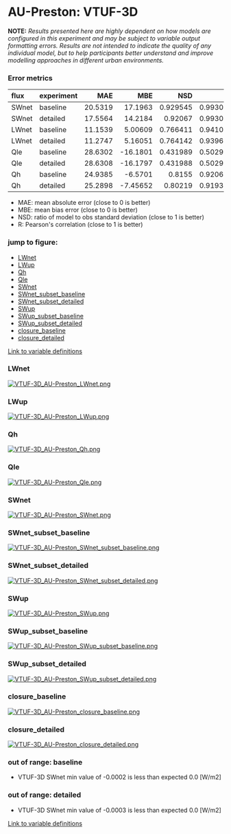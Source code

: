 # AU-Preston: VTUF-3D

**NOTE:** *Results presented here are highly dependent on how models are configured in this experiment and may be subject to variable output formatting errors. Results are not intended to indicate the quality of any individual model, but to help participants better understand and improve modelling approaches in different urban environments.*

### Error metrics

| flux   | experiment   |     MAE |       MBE |      NSD |        R |      NMAE |
|:-------|:-------------|--------:|----------:|---------:|---------:|----------:|
| SWnet  | baseline     | 20.5319 |  17.1963  | 0.929545 | 0.993021 | 0.0707204 |
| SWnet  | detailed     | 17.5564 |  14.2184  | 0.92067  | 0.993016 | 0.0604716 |
| LWnet  | baseline     | 11.1539 |   5.00609 | 0.766411 | 0.941009 | 0.157736  |
| LWnet  | detailed     | 11.2747 |   5.16051 | 0.764142 | 0.939679 | 0.159444  |
| Qle    | baseline     | 28.6302 | -16.1801  | 0.431989 | 0.502977 | 0.867126  |
| Qle    | detailed     | 28.6308 | -16.1797  | 0.431988 | 0.502977 | 0.867144  |
| Qh     | baseline     | 24.9385 |  -6.5701  | 0.8155   | 0.920659 | 0.668121  |
| Qh     | detailed     | 25.2898 |  -7.45652 | 0.80219  | 0.919343 | 0.677534  |

 - MAE: mean absolute error (close to 0 is better)
 - MBE: mean bias error (close to 0 is better)
 - NSD: ratio of model to obs standard deviation (close to 1 is better)
 - R: Pearson's correlation (close to 1 is better)

### jump to figure:
 - [LWnet](#lwnet)
 - [LWup](#lwup)
 - [Qh](#qh)
 - [Qle](#qle)
 - [SWnet](#swnet)
 - [SWnet_subset_baseline](#swnet_subset_baseline)
 - [SWnet_subset_detailed](#swnet_subset_detailed)
 - [SWup](#swup)
 - [SWup_subset_baseline](#swup_subset_baseline)
 - [SWup_subset_detailed](#swup_subset_detailed)
 - [closure_baseline](#closure_baseline)
 - [closure_detailed](#closure_detailed)

[Link to variable definitions](../modelattrs/variable_definitions.md)

### <a name="lwnet"></a>LWnet
[![VTUF-3D_AU-Preston_LWnet.png](VTUF-3D_AU-Preston_LWnet.png)](VTUF-3D_AU-Preston_LWnet.png)

### <a name="lwup"></a>LWup
[![VTUF-3D_AU-Preston_LWup.png](VTUF-3D_AU-Preston_LWup.png)](VTUF-3D_AU-Preston_LWup.png)

### <a name="qh"></a>Qh
[![VTUF-3D_AU-Preston_Qh.png](VTUF-3D_AU-Preston_Qh.png)](VTUF-3D_AU-Preston_Qh.png)

### <a name="qle"></a>Qle
[![VTUF-3D_AU-Preston_Qle.png](VTUF-3D_AU-Preston_Qle.png)](VTUF-3D_AU-Preston_Qle.png)

### <a name="swnet"></a>SWnet
[![VTUF-3D_AU-Preston_SWnet.png](VTUF-3D_AU-Preston_SWnet.png)](VTUF-3D_AU-Preston_SWnet.png)

### <a name="swnet_subset_baseline"></a>SWnet_subset_baseline
[![VTUF-3D_AU-Preston_SWnet_subset_baseline.png](VTUF-3D_AU-Preston_SWnet_subset_baseline.png)](VTUF-3D_AU-Preston_SWnet_subset_baseline.png)

### <a name="swnet_subset_detailed"></a>SWnet_subset_detailed
[![VTUF-3D_AU-Preston_SWnet_subset_detailed.png](VTUF-3D_AU-Preston_SWnet_subset_detailed.png)](VTUF-3D_AU-Preston_SWnet_subset_detailed.png)

### <a name="swup"></a>SWup
[![VTUF-3D_AU-Preston_SWup.png](VTUF-3D_AU-Preston_SWup.png)](VTUF-3D_AU-Preston_SWup.png)

### <a name="swup_subset_baseline"></a>SWup_subset_baseline
[![VTUF-3D_AU-Preston_SWup_subset_baseline.png](VTUF-3D_AU-Preston_SWup_subset_baseline.png)](VTUF-3D_AU-Preston_SWup_subset_baseline.png)

### <a name="swup_subset_detailed"></a>SWup_subset_detailed
[![VTUF-3D_AU-Preston_SWup_subset_detailed.png](VTUF-3D_AU-Preston_SWup_subset_detailed.png)](VTUF-3D_AU-Preston_SWup_subset_detailed.png)

### <a name="closure_baseline"></a>closure_baseline
[![VTUF-3D_AU-Preston_closure_baseline.png](VTUF-3D_AU-Preston_closure_baseline.png)](VTUF-3D_AU-Preston_closure_baseline.png)

### <a name="closure_detailed"></a>closure_detailed
[![VTUF-3D_AU-Preston_closure_detailed.png](VTUF-3D_AU-Preston_closure_detailed.png)](VTUF-3D_AU-Preston_closure_detailed.png)

### out of range: baseline

 - VTUF-3D SWnet min value of -0.0002 is less than expected 0.0 [W/m2]

### out of range: detailed

 - VTUF-3D SWnet min value of -0.0003 is less than expected 0.0 [W/m2]


[Link to variable definitions](../modelattrs/variable_definitions.md)

